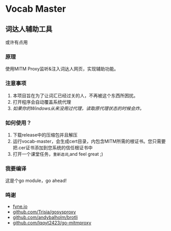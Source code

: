 # Vocab Master

## 词达人辅助工具
或许有点用

### 原理
使用MITM Proxy监听&注入词达人网页，实现辅助功能。

### 注意事项
1. 本项目旨在为了让词汇已经过关的人，不再被这个东西所困扰。
2. 打开程序会自动覆盖系统代理
3. *如果你的Windows从来没用过代理，读取原代理状态的时候会炸。*

### 如何使用？
1. 下载release中的压缩包并且解压
2. 运行vocab-master，会生成cert目录，内包含MITM所需的根证书。您只需要把.cer证书添加到您系统的信任根证书中
3. 打开一个课堂任务，```重新选词```,and feel great ;)

### 我要编译
这是个go module，go ahead!

### 鸣谢
- [fyne.io](https://fyne.io)
- [github.com/Trisia/gosysproxy](https://github.com/Trisia/gosysproxy)
- [github.com/andybalholm/brotli](https://github.com/andybalholm/brotli)
- [github.com/lqqyt2423/go-mitmproxy](https://github.com/lqqyt2423/go-mitmproxy)